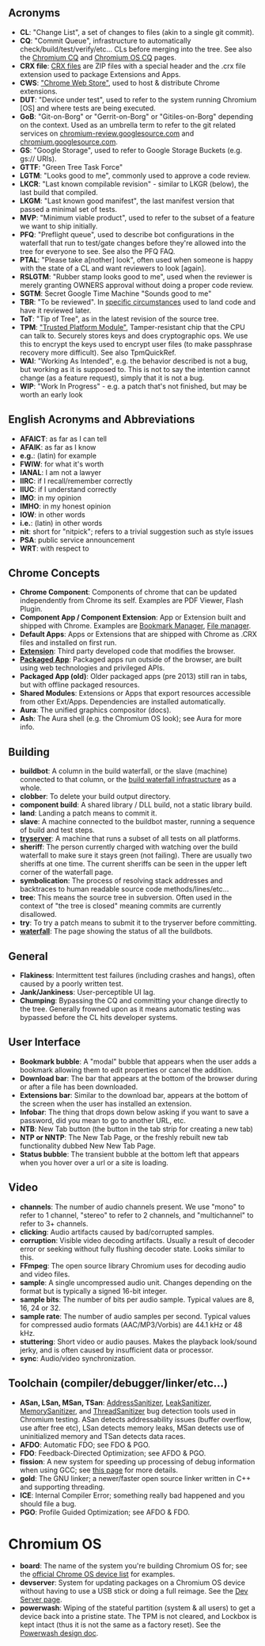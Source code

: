 ## Acronyms

*   __CL__: "Change List", a set of changes to files (akin to a single git
    commit).
*   __CQ__: "Commit Queue", infrastructure to automatically
    check/build/test/verify/etc... CLs before merging into the tree. See also
    the [Chromium CQ] and [Chromium OS CQ] pages.
*   __CRX file__: [CRX files](https://developer.chrome.com/extensions/hosting)
    are ZIP files with a special header and the .crx
    file extension used to package Extensions and Apps.
*   __CWS__: ["Chrome Web Store"](https://chrome.google.com/webstore/), used to
    host & distribute Chrome extensions.
*   __DUT__: "Device under test", used to refer to the system running Chromium
    [OS] and where tests are being executed.
*   __GoB__: "Git-on-Borg" or "Gerrit-on-Borg" or "Gitiles-on-Borg" depending
    on the context. Used as an umbrella term to refer to the git related
    services on [chromium-review.googlesource.com] and
    [chromium.googlesource.com].
*   __GS__: "Google Storage", used to refer to Google Storage Buckets (e.g.
    gs:// URIs).
*   __GTTF__: "Green Tree Task Force"
*   __LGTM__: "Looks good to me", commonly used to approve a code review.
*   __LKCR__: "Last known compilable revision" - similar to LKGR (below), the
    last build that compiled.
*   __LKGM__: "Last known good manifest", the last manifest version that
    passed a minimal set of tests.
*   __MVP__: "Minimum viable product", used to refer to the subset of a
    feature we want to ship initially.
*   __PFQ__: "Preflight queue", used to describe bot configurations in the
    waterfall that run to test/gate changes before they're allowed into the
    tree for everyone to see. See also the PFQ FAQ.
*   __PTAL__: "Please take a[nother] look", often used when someone is happy
    with the state of a CL and want reviewers to look [again].
*   __RSLGTM__: "Rubber stamp looks good to me", used when the reviewer is
    merely granting OWNERS approval without doing a proper code review.
*   __SGTM__: Secret Google Time Machine "Sounds good to me"
*   __TBR__: "To be reviewed". In [specific circumstances](https://chromium.googlesource.com/chromium/src/+/master/docs/code_reviews.md#TBR-To-Be-Reviewed)
    used to land code and have it reviewed later.
*   __ToT__: "Tip of Tree", as in the latest revision of the source tree.
*   __TPM__: ["Trusted Platform Module"](https://en.wikipedia.org/wiki/Trusted_Platform_Module),
    Tamper-resistant chip that the CPU can
    talk to. Securely stores keys and does cryptographic ops. We use this to
    encrypt the keys used to encrypt user files (to make passphrase recovery
    more difficult). See also TpmQuickRef.
*   __WAI__: "Working As Intended", e.g. the behavior described is not a bug,
    but working as it is supposed to. This is not to say the intention cannot
    change (as a feature request), simply that it is not a bug.
*   __WIP__: "Work In Progress" - e.g. a patch that's not finished, but may be
    worth an early look

## English Acronyms and Abbreviations

*   __AFAICT__: as far as I can tell
*   __AFAIK__: as far as I know
*   __e.g.__: (latin) for example
*   __FWIW__: for what it's worth
*   __IANAL__: I am not a lawyer
*   __IIRC__: if I recall/remember correctly
*   __IIUC__: if I understand correctly
*   __IMO__: in my opinion
*   __IMHO__: in my honest opinion
*   __IOW__: in other words
*   __i.e.__: (latin) in other words
*   __nit__: short for "nitpick"; refers to a trivial suggestion such as style
    issues
*   __PSA__: public service announcement
*   __WRT__: with respect to

## Chrome Concepts

*   __Chrome Component__: Components of chrome that can be updated
    independently from Chrome its self. Examples are PDF Viewer, Flash Plugin.
*   __Component App / Component Extension__: App or Extension built and
    shipped with Chrome. Examples are
    [Bookmark Manager](https://cs.chromium.org/search/?sq=package:chromium&type=cs&q=bookmark_manager),
    [File manager](https://cs.chromium.org/search/?sq=package:chromium&type=cs&q=file_manager).
*   __Default Apps__: Apps or Extensions that are shipped with Chrome as .CRX
    files and installed on first run.
*   [__Extension__](https://developer.chrome.com/extensions):  Third party
    developed code that modifies the browser.
*   [__Packaged App__](https://developer.chrome.com/apps/about_apps):  Packaged
    apps run outside of the browser, are built
    using web technologies and privileged APIs.
*   __Packaged App (old)__: Older packaged apps (pre 2013) still ran in tabs,
    but with offline packaged resources.
*   __Shared Modules__: Extensions or Apps that export resources accessible
    from other Ext/Apps. Dependencies are installed automatically.
*   __Aura__: The unified graphics compositor (docs).
*   __Ash__: The Aura shell (e.g. the Chromium OS look); see Aura for more
    info.

## Building

*   __buildbot__: A column in the build waterfall, or the slave (machine)
    connected to that column, or the
    [build waterfall infrastructure](https://dev.chromium.org/developers/testing/chromium-build-infrastructure/tour-of-the-chromium-buildbot)
    as a whole.
*   __clobber__: To delete your build output directory.
*   __component build__: A shared library / DLL build, not a static library
    build.
*   __land__: Landing a patch means to commit it.
*   __slave__: A machine connected to the buildbot master, running a sequence
    of build and test steps.
*   [__tryserver__](https://ci.chromium.org/p/chromium/builders/luci.chromium.try/linux_arm):
    A machine that runs a subset of all tests on all platforms.
*   __sheriff__: The person currently charged with watching over the build
    waterfall to make sure it stays green (not failing). There are usually two
    sheriffs at one time. The current sheriffs can be seen in the upper left
    corner of the waterfall page.
*   __symbolication__: The process of resolving stack addresses and backtraces
    to human readable source code methods/lines/etc...
*   __tree__: This means the source tree in subversion. Often used in the
    context of "the tree is closed" meaning commits are currently disallowed.
*   __try__: To try a patch means to submit it to the tryserver before
    committing.
*   [__waterfall__](https://ci.chromium.org/p/chromium/g/chromium/console):
    The page showing the status of all the buildbots.

## General

*   __Flakiness__: Intermittent test failures (including crashes and hangs),
    often caused by a poorly written test.
*   __Jank/Jankiness__: User-perceptible UI lag.
*   __Chumping__: Bypassing the CQ and committing your change directly to the
    tree. Generally frowned upon as it means automatic testing was bypassed
    before the CL hits developer systems.

## User Interface

*   __Bookmark bubble__: A "modal" bubble that appears when the user adds a
    bookmark allowing them to edit properties or cancel the addition.
*   __Download bar__: The bar that appears at the bottom of the browser during
    or after a file has been downloaded.
*   __Extensions bar__: Similar to the download bar, appears at the bottom of
    the screen when the user has installed an extension.
*   __Infobar__: The thing that drops down below asking if you want to save a
    password, did you mean to go to another URL, etc.
*   __NTB__: New Tab button (the button in the tab strip for creating a new
    tab)
*   __NTP or NNTP__: The New Tab Page, or the freshly rebuilt new tab
    functionality dubbed New New Tab Page.
*   __Status bubble__: The transient bubble at the bottom left that appears
    when you hover over a url or a site is loading.

## Video

*   __channels__: The number of audio channels present. We use "mono" to refer
    to 1 channel, "stereo" to refer to 2 channels, and "multichannel" to refer
    to 3+ channels.
*   __clicking__: Audio artifacts caused by bad/corrupted samples.
*   __corruption__: Visible video decoding artifacts. Usually a result of
    decoder error or seeking without fully flushing decoder state. Looks similar
    to this.
*   __FFmpeg__: The open source library Chromium uses for decoding audio and
    video files.
*   __sample__: A single uncompressed audio unit. Changes depending on the
    format but is typically a signed 16-bit integer.
*   __sample bits__: The number of bits per audio sample. Typical values are
    8, 16, 24 or 32.
*   __sample rate__: The number of audio samples per second. Typical values
    for compressed audio formats (AAC/MP3/Vorbis) are 44.1 kHz or 48 kHz.
*   __stuttering__: Short video or audio pauses. Makes the playback look/sound
    jerky, and is often caused by insufficient data or processor.
*   __sync__: Audio/video synchronization.

## Toolchain (compiler/debugger/linker/etc...)

*   __ASan, LSan, MSan, TSan__: [AddressSanitizer], [LeakSanitizer],
    [MemorySanitizer], and [ThreadSanitizer] bug detection tools used in
    Chromium testing. ASan detects addressability issues (buffer overflow, use
    after free etc), LSan detects memory leaks, MSan detects use of
    uninitialized memory and TSan detects data races.
*   __AFDO__: Automatic FDO; see FDO & PGO.
*   __FDO__: Feedback-Directed Optimization; see AFDO & PGO.
*   __fission__: A new system for speeding up processing of debug information
    when using GCC; see [this page](https://gcc.gnu.org/wiki/DebugFission) for
    more details.
*   __gold__: The GNU linker; a newer/faster open source linker written in C++
    and supporting threading.
*   __ICE__: Internal Compiler Error; something really bad happened and you
    should file a bug.
*   __PGO__: Profile Guided Optimization; see AFDO & FDO.

# Chromium OS

*   __board__: The name of the system you're building Chromium OS for; see the
    [official Chrome OS device list](https://www.chromium.org/chromium-os/developer-information-for-chrome-os-devices)
    for examples.
*   __devserver__: System for updating packages on a Chromium OS device
    without having to use a USB stick or doing a full reimage. See the
    [Dev Server page](https://www.chromium.org/chromium-os/how-tos-and-troubleshooting/using-the-dev-server).
*   __powerwash__: Wiping of the stateful partition (system & all users) to
    get a device back into a pristine state. The TPM is not cleared, and Lockbox
    is kept intact (thus it is not the same as a factory reset). See the
    [Powerwash design doc](https://www.chromium.org/chromium-os/chromiumos-design-docs/powerwash).

[Chromium CQ]: https://chromium.googlesource.com/chromium/src/+/master/docs/infra/cq.md
[Chromium OS CQ]: https://www.chromium.org/developers/tree-sheriffs/sheriff-details-chromium-os/commit-queue-overview
[chromium-review.googlesource.com]: https://chromium-review.googlesource.com
[chromium.googlesource.com]: https://chromium.googlesource.com
[AddressSanitizer]: https://www.chromium.org/developers/testing/addresssanitizer
[LeakSanitizer]: https://www.chromium.org/developers/testing/leaksanitizer
[MemorySanitizer]: https://www.chromium.org/developers/testing/memorysanitizer
[ThreadSanitizer]: https://www.chromium.org/developers/testing/threadsanitizer-tsan-v2
